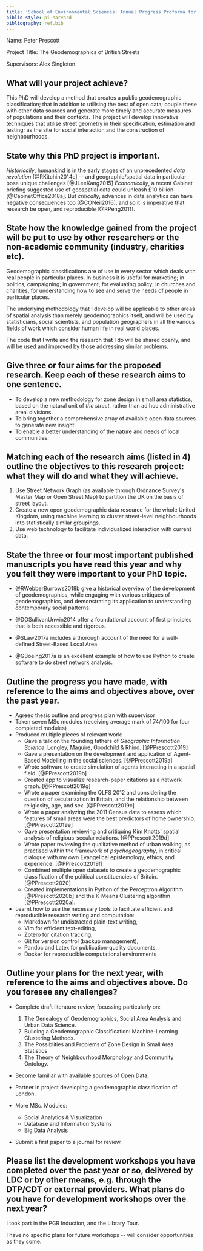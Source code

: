 ```yaml
---
title: 'School of Environmental Sciences: Annual Progress Proforma for Year 1 PGR students'
biblio-style: pi-harvard
bibliography: ref.bib
---
```


Name: Peter Prescott

Project Title: The Geodemographics of British Streets

Supervisors: Alex Singleton


## What will your project achieve? 

This PhD will develop a method that creates a public geodemographic classification; 
that in addition to utilising the best of open data; couple these with other data sources 
and generate more timely and accurate measures of populations and their contexts. The
project will develop innovative techniques that utilise street geometry in their specification,
estimation and testing; as the site for social interaction and the construction of neighbourhoods.

## State why this PhD project is important.

*Historically*, humankind is in the early stages of an unprecedented *data revolution*
[@RKitchin2014c] -- and geographic/spatial data in particular pose unique challenges [@JLeeKang2015]
*Economically*, a recent Cabinet briefing suggested use of geospatial data could
unleash £10 billion [@CabinetOffice2018a].
But *critically*, advances in data analytics can have negative consequences too 
[@CONeil2016], and so it is imperative that research be open,
and reproducible [@RPeng2011].

## State how the knowledge gained from the project will be put to use by other researchers or the non-academic community (industry, charities etc).

Geodemographic classifications are of use in every sector which deals with real people 
in particular places. In business it is useful for marketing; in politics, campaigning;
in government, for evaluating policy; in churches and charities, for understanding how
to see and serve the needs of people in particular places.

The underlying methodology that I develop will be applicable to other areas of spatial
analysis than merely geodemographics itself, and will be used by statisticians, social
scientists, and population geographers in all the various fields of work which consider
human life in real world places.

The code that I write and the research that I do will be shared openly, and will be
used and improved by those addressing similar problems.

## Give three or four aims for the proposed research. Keep each of these research aims to one sentence.

- To develop a new methodology for zone design in small area statistics, based on the natural 
unit of *the street*, rather than ad hoc administrative areal divisions.
- To bring together a comprehensive array of available open data sources to generate new insight.
- To enable a better understanding of the nature and needs of local communities.

## Matching each of the research aims (listed in 4) outline the objectives to this research project: what they will do and what they will achieve.

1. Use Street Network Graph (as available through Ordnance Survey's Master Map or Open Street Map) to partition the UK on the basis of street layout. 
2. Create a new open geodemographic data resource for the whole United Kingdom, using machine learning to cluster street-level neighbourhoods into statistically similar groupings. 
3. Use web technology to facilitate individualized interaction with current data.

## State the three or four most important published manuscripts you have read this year and why you felt they were important to your PhD topic. 

- @RWebberBurrows2018b give a historical overview of the development of geodemographics, while engaging with various critiques of geodemographics, and demonstrating its application to understanding contemporary social patterns.

- @DOSullivanUnwin2014 offer a foundational account of first principles that is both accessible and rigorous.

- @SLaw2017a includes a thorough account of the need for a well-defined Street-Based Local Area.

- @GBoeing2017a is an excellent example of how to use Python to create software to do street network analysis.
 
## Outline the progress you have made, with reference to the aims and objectives above, over the past year. 

- Agreed thesis outline and progress plan with supervisor
- Taken seven MSc modules (receiving average mark of 74/100 for four completed modules)
- Produced multiple pieces of relevant work:
	- Gave a talk on the founding fathers of *Geographic Information Science*: Longley,
	Maguire, Goodchild & Rhind. [@PPrescott2019]
	- Gave a presentation on the development and application of Agent-Based Modelling
	in the social sciences. [@PPrescott2019a]
	- Wrote software to create simulation of agents interacting in a spatial field. [@PPrescott2019b]
	- Created app to visualize research-paper citations as a network graph. [@PPrescott2019g]
	- Wrote a paper examining the QLFS 2012 and considering the question of
	secularization in Britain, and the relationship between religiosity, age, and sex. [@PPrescott2019c]
	- Wrote a paper analyzing the 2011 Census data to assess which features of small
	areas were the best predictors of home ownership. [@PPrescott2019e]
	- Gave presentation reviewing and critiquing Kim Knotts' spatial analysis of religious-secular relations. [@PPrescott2019d]
	- Wrote paper reviewing the qualitative method of urban walking, as practised within 
	the framework of *psychogeography*, in critical dialogue with my own Evangelical
	epistemology, ethics, and experience. [@PPrescott2019f]
	- Combined multiple open datasets to create a geodemographic classification of the
	political constituencies of Britain. [@PPrescott2020]
	- Created implementations in Python of the Perceptron Algorithm [@PPrescott2020b] and the K-Means Clustering algorithm [@PPrescott2020a].
- Learnt how to use the necessary tools to facilitate efficient and reproducible research writing and computation:
    - Markdown for undistracted plain-text writing,
    * Vim for efficient text-editing,
    * Zotero for citation tracking,
    - Git for version control (backup management),
    - Pandoc and Latex for publication-quality documents,
    - Docker for reproducible computational environments

## Outline your plans for the next year, with reference to the aims and objectives above. Do you foresee any challenges? 

- Complete draft literature review, focussing particularly on:
    1. The Genealogy of Geodemographics, Social Area Analysis and Urban Data Science.
    2. Building a Geodemographic Classification: Machine-Learning Clustering Methods.
    3. The Possiblities and Problems of Zone Design in Small Area Statistics
    4. The Theory of Neighbourhood Morphology and Community Ontology.

- Become familiar with available sources of Open Data.

- Partner in project developing a geodemographic classification of London.

- More MSc. Modules: 
    * Social Analytics & Visualization
    * Database and Information Systems
    - Big Data Analysis

- Submit a first paper to a journal for review.

## Please list the development workshops you have completed over the past year or so, delivered by LDC or by other means, e.g. through the DTP/CDT or external providers. What plans do you have for development workshops over the next year?

I took part in the PGR Induction, and the Library Tour.

I have no specific plans for future workshops -- will consider opportunities as they come.
